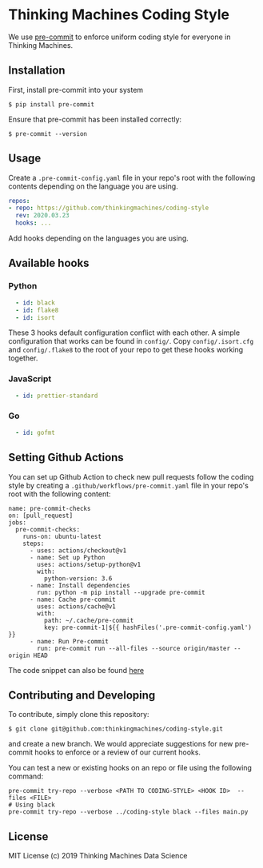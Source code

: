 # Thinking Machines Coding Style

We use [pre-commit](https://pre-commit.com) to enforce uniform coding style for everyone
in Thinking Machines.

## Installation

First, install pre-commit into your system

```
$ pip install pre-commit
```

Ensure that pre-commit has been installed correctly:

```
$ pre-commit --version
```

## Usage

Create a `.pre-commit-config.yaml` file in your repo's root with the following contents
depending on the language you are using.

```yaml
repos:
- repo: https://github.com/thinkingmachines/coding-style
  rev: 2020.03.23
  hooks: ...
```

Add hooks depending on the languages you are using.

## Available hooks

### Python

```yaml
  - id: black
  - id: flake8
  - id: isort
```

These 3 hooks default configuration conflict with each other. A simple configuration that works can be
found in `config/`. Copy `config/.isort.cfg` and `config/.flake8` to the root of your repo to get
these hooks working together.
### JavaScript

```yaml
  - id: prettier-standard
```

### Go

```yaml
  - id: gofmt
```

## Setting Github Actions

You can set up Github Action to check new pull requests follow the coding style by
creating a `.github/workflows/pre-commit.yaml` file in your repo's root with the following content:
```
name: pre-commit-checks
on: [pull_request]
jobs:
  pre-commit-checks:
    runs-on: ubuntu-latest
    steps:
      - uses: actions/checkout@v1
      - name: Set up Python
        uses: actions/setup-python@v1
        with:
          python-version: 3.6
      - name: Install dependencies
        run: python -m pip install --upgrade pre-commit 
      - name: Cache pre-commit
        uses: actions/cache@v1
        with:
          path: ~/.cache/pre-commit
          key: pre-commit-1|${{ hashFiles('.pre-commit-config.yaml') }}
      - name: Run Pre-commit
        run: pre-commit run --all-files --source origin/master --origin HEAD
```

The code snippet can also be found [here](https://github.com/thinkingmachines/gh-actions/blob/master/.github/workflows/pre-commit.yaml)


## Contributing and Developing

To contribute, simply clone this repository:

```
$ git clone git@github.com:thinkingmachines/coding-style.git
```

and create a new branch. We would appreciate suggestions for new pre-commit
hooks to enforce or a review of our current hooks.

You can test a new or existing hooks on an repo or file using the following command:
```
pre-commit try-repo --verbose <PATH TO CODING-STYLE> <HOOK ID>  --files <FILE>
# Using black 
pre-commit try-repo --verbose ../coding-style black --files main.py
```
## License

MIT License (c) 2019 Thinking Machines Data Science
